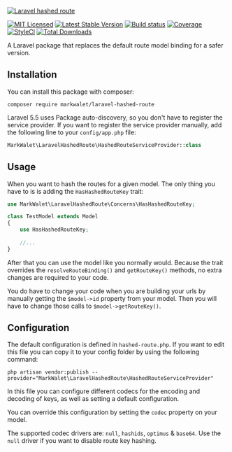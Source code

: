 [![Laravel hashed route](https://banners.beyondco.de/Laravel%20hashed%20route.png?theme=light&packageName=markwalet%2Flaravel-hashed-route&pattern=circuitBoard&style=style_1&description=A+Laravel+package+that+replaces+the+default+route+model+binding+for+a+safer+version.&md=0&showWatermark=0&fontSize=100px&images=https%3A%2F%2Flaravel.com%2Fimg%2Flogomark.min.svg&widths=200&heights=auto)](http://github.com/markwalet/laravel-hashed-route)

[![MIT Licensed](https://img.shields.io/badge/license-MIT-brightgreen.svg?style=flat-square)](LICENSE.md)
[![Latest Stable Version](https://poser.pugx.org/markwalet/laravel-hashed-route/v/stable)](https://packagist.org/packages/markwalet/laravel-hashed-route)
[![Build status](https://img.shields.io/github/workflow/status/markwalet/laravel-hashed-route/tests?style=flat-square&label=tests)](https://github.com/markwalet/laravel-hashed-route/actions)
[![Coverage](https://codecov.io/gh/markwalet/laravel-hashed-route/branch/master/graph/badge.svg)](https://codecov.io/gh/markwalet/laravel-hashed-route)
[![StyleCI](https://github.styleci.io/repos/112489141/shield?branch=master)](https://github.styleci.io/repos/112489141)
[![Total Downloads](https://poser.pugx.org/markwalet/laravel-hashed-route/downloads)](https://packagist.org/packages/markwalet/laravel-hashed-route)

A Laravel package that replaces the default route model binding for a safer version.

## Installation
You can install this package with composer:

```shell
composer require markwalet/laravel-hashed-route
```

Laravel 5.5 uses Package auto-discovery, so you don't have to register the service provider. If you want to register the service provider manually, add the following line to your `config/app.php` file:

```php
MarkWalet\LaravelHashedRoute\HashedRouteServiceProvider::class
```

## Usage
When you want to hash the routes for a given model. The only thing you have to is is adding the `HasHashedRouteKey` trait:

```php
use MarkWalet\LaravelHashedRoute\Concerns\HasHashedRouteKey;

class TestModel extends Model
{
    use HasHashedRouteKey;
    
    //...
}
```

After that you can use the model like you normally would. Because the trait overrides the `resolveRouteBinding()` and `getRouteKey()` methods, no extra changes are required to your code.

You do have to change your code when you are building your urls by manually getting the `$model->id` property from your model. Then you will have to change those calls to `$model->getRouteKey()`.

## Configuration
The default configuration is defined in `hashed-route.php`. If you want to edit this file you can copy it to your config folder by using the following command:
```shell
php artisan vendor:publish --provider="MarkWalet\LaravelHashedRoute\HashedRouteServiceProvider"
```

In this file you can configure different codecs for the encoding and decoding of keys, as well as setting a default configuration.

You can override this configuration by setting the `codec` property on your model.

The supported codec drivers are: `null`, `hashids`, `optimus` & `base64`. Use the `null` driver if you want to disable route key hashing.
